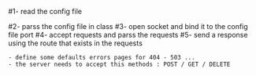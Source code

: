 #1- read the config file 

#2- parss the config file in class
#3- open socket and bind it to the config file port
#4- accept requests and parss the requests
#5- send a response using the route that exists in the requests

	- define some defaults errors pages for 404 - 503 ...
	- the server needs to accept this methods : POST / GET / DELETE

